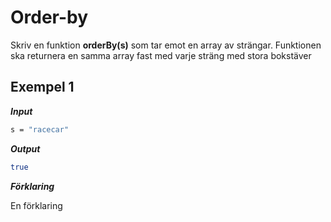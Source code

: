 # Order-by

Skriv en funktion **orderBy(s)** som tar emot en array av strängar. Funktionen ska returnera en samma array fast med varje sträng med stora bokstäver

## Exempel 1

**_Input_**

```bash
s = "racecar"
```

**_Output_**

```bash
true
```

**_Förklaring_**

En förklaring
